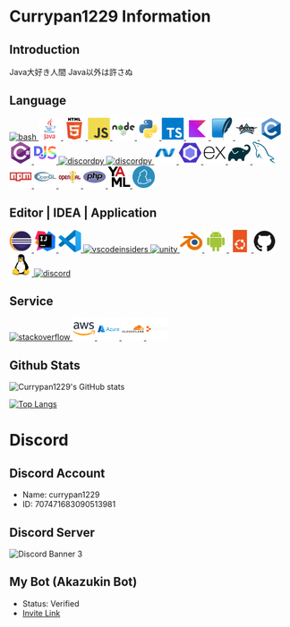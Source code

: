 # Currypan1229 Information

## Introduction
Java大好き人間
Java以外は許さぬ

## Language
<p align="left">
  <a href="https://www.gnu.org/software/bash/" target="_blank" rel="noreferrer">
    <img src="https://www.vectorlogo.zone/logos/gnu_bash/gnu_bash-icon.svg" alt="bash" width="40" height="40"/>
  </a>
  <a href="https://www.java.com/" target="_blank" rel="noreferrer">
    <img src="https://raw.githubusercontent.com/devicons/devicon/master/icons/java/java-original-wordmark.svg" alt="java" width="40" height="40"/>
  </a>
  <a href="https://www.w3.org/html/" target="_blank" rel="noreferrer">
    <img src="https://raw.githubusercontent.com/devicons/devicon/master/icons/html5/html5-original-wordmark.svg" alt="html5" width="40" height="40"/>
  </a>
  <a href="https://developer.mozilla.org/en-US/docs/Web/JavaScript" target="_blank" rel="noreferrer">
    <img src="https://raw.githubusercontent.com/devicons/devicon/master/icons/javascript/javascript-original.svg" alt="javascript" width="40" height="40"/>
  </a>
  <a href="https://nodejs.org" target="_blank" rel="noreferrer">
    <img src="https://raw.githubusercontent.com/devicons/devicon/master/icons/nodejs/nodejs-original-wordmark.svg" alt="nodejs" width="40" height="40"/>
  </a>
  <a href="https://www.python.org" target="_blank" rel="noreferrer">
    <img src="https://raw.githubusercontent.com/devicons/devicon/master/icons/python/python-original.svg" alt="python" width="40" height="40"/>
  </a>
  <a href="https://www.typescriptlang.org/" target="_blank" rel="noreferrer">
    <img src="https://raw.githubusercontent.com/devicons/devicon/master/icons/typescript/typescript-original.svg" alt="typescript" width="40" height="40"/>
  </a>
  <a href="https://kotlinlang.org/" target="_blank" rel="noreferrer">
    <img src="https://raw.githubusercontent.com/devicons/devicon/master/icons/kotlin/kotlin-original.svg" alt="kotlin" width="40" height="40"/>
  </a>
  <a href="https://www.sqlite.org/" target="_blank" rel="noreferrer">
    <img src="https://raw.githubusercontent.com/devicons/devicon/master/icons/sqlite/sqlite-original.svg" alt="sqlite" width="40" height="40"/>
  </a>
  <a href="https://groovy-lang.org/" target="_blank" rel="noreferrer">
    <img src="https://raw.githubusercontent.com/devicons/devicon/master/icons/groovy/groovy-original.svg" alt="groovy" width="40" height="40"/>
  </a>
  <a href="https://www.open-std.org/jtc1/sc22/wg14/" target="_blank" rel="noreferrer">
    <img src="https://raw.githubusercontent.com/devicons/devicon/master/icons/c/c-original.svg" alt="c" width="40" height="40"/>
  </a>
  <a href="https://learn.microsoft.com/ja-jp/dotnet/csharp/" target="_blank" rel="noreferrer">
    <img src="https://raw.githubusercontent.com/devicons/devicon/master/icons/csharp/csharp-original.svg" alt="csharp" width="40" height="40"/>
  </a>
  <a href="https://discord.js.org/ target="_blank" rel="noreferrer">
    <img src="https://raw.githubusercontent.com/devicons/devicon/master/icons/discordjs/discordjs-original.svg" alt="discordjs" width="40" height="40"/>
  </a>
  <a href="https://discordpy.readthedocs.io/" target="_blank" rel="noreferrer">
    <img src="https://discordpy.readthedocs.io/ja/latest/_static/discord_py_logo.ico" alt="discordpy" width="40" height="40"/>
  </a>
  <a href="https://jda.wiki//" target="_blank" rel="noreferrer">
    <img src="https://jda.wiki/assets/images/logo-round.png" alt="discordpy" width="40" height="40"/>
  </a>
  <a href="https://dotnet.microsoft.com/" target="_blank" rel="noreferrer">
    <img src="https://raw.githubusercontent.com/devicons/devicon/master/icons/dot-net/dot-net-original.svg" alt="dot-net" width="40" height="40"/>
  </a>
  <a href="https://eslint.org/" target="_blank" rel="noreferrer">
    <img src="https://raw.githubusercontent.com/devicons/devicon/master/icons/eslint/eslint-original.svg" alt="eslint" width="40" height="40"/>
  </a>
  <a href="https://expressjs.com/ja/" target="_blank" rel="noreferrer">
    <img src="https://raw.githubusercontent.com/devicons/devicon/master/icons/express/express-original.svg" alt="eslint" width="40" height="40"/>
  </a>
  <a href="https://gradle.org/" target="_blank" rel="noreferrer">
    <img src="https://raw.githubusercontent.com/devicons/devicon/master/icons/gradle/gradle-original.svg" alt="gradle" width="40" height="40"/>
  </a>
  <a href="https://mysql.com/" target="_blank" rel="noreferrer">
    <img src="https://raw.githubusercontent.com/devicons/devicon/master/icons/mysql/mysql-original.svg" alt="mysql" width="40" height="40"/>
  </a>
  <a href="https://npmjs.com/" target="_blank" rel="noreferrer">
    <img src="https://raw.githubusercontent.com/devicons/devicon/master/icons/npm/npm-original-wordmark.svg" alt="npmjs" width="40" height="40"/>
  </a>
  <a href="https://opengl.org/" target="_blank" rel="noreferrer">
    <img src="https://raw.githubusercontent.com/devicons/devicon/master/icons/opengl/opengl-original.svg" alt="opengl" width="40" height="40"/>
  </a>
  <a href="https://openal.org/" target="_blank" rel="noreferrer">
    <img src="https://raw.githubusercontent.com/devicons/devicon/master/icons/openal/openal-original.svg" alt="openal" width="40" height="40"/>
  </a>
  <a href="https://php.net/" target="_blank" rel="noreferrer">
    <img src="https://raw.githubusercontent.com/devicons/devicon/master/icons/php/php-original.svg" alt="php" width="40" height="40"/>
  </a>
  <a href="https://yaml.org/" target="_blank" rel="noreferrer">
    <img src="https://raw.githubusercontent.com/devicons/devicon/master/icons/yaml/yaml-original.svg" alt="yaml" width="40" height="40"/>
  </a>
  <a href="https://yarnpkg.com/" target="_blank" rel="noreferrer">
    <img src="https://raw.githubusercontent.com/devicons/devicon/master/icons/yarn/yarn-original.svg" alt="yarn" width="40" height="40"/>
  </a>
</p>

## Editor | IDEA | Application

<p align="left">
  <a href="https://www.eclipse.org/" target="_blank" rel="noreferrer">
    <img src="https://raw.githubusercontent.com/devicons/devicon/master/icons/eclipse/eclipse-original.svg" alt="eclipse" width="40" height="40"/>
  </a>
  <a href="https://www.jetbrains.com/idea/" target="_blank" rel="noreferrer">
    <img src="https://raw.githubusercontent.com/devicons/devicon/master/icons/intellij/intellij-original.svg" alt="intellij" width="40" height="40"/>
  </a>
  <a href="https://code.visualstudio.com/" target="_blank" rel="noreferrer">
    <img src="https://raw.githubusercontent.com/devicons/devicon/master/icons/vscode/vscode-original.svg" alt="vscode" width="40" height="40"/>
  </a>
  <a href="https://code.visualstudio.com/insiders/" target="_blank" rel="noreferrer">
    <img src="https://images-eds-ssl.xboxlive.com/image?url=4rt9.lXDC4H_93laV1_eHHFT949fUipzkiFOBH3fAiZZUCdYojwUyX2aTonS1aIwMrx6NUIsHfUHSLzjGJFxxnuwhvZJBcOoTALhdIGiPXS1OOSTyB4LiKHoZz1ST0iymmPJkVNjR4mRtoAuG4bAsV6HZnLBwea.w9eczsTfIwA-&format=source" alt="vscodeinsiders" width="40" height="40"/>
  </a>
  <a href="https://unity.com/" target="_blank" rel="noreferrer">
    <img src="https://cdn.sanity.io/images/fuvbjjlp/production/59311eb2aa91009ac2a4eac41a6b4ae0e26ccda2-22x24.svg" alt="unity" width="40" height="40"/>
  </a>
  <a href="https://www.blender.org/" target="_blank" rel="noreferrer">
    <img src="https://raw.githubusercontent.com/devicons/devicon/master/icons/blender/blender-original.svg" alt="blender" width="40" height="40"/>
  </a>
  <a href="https://developer.android.com/" target="_blank" rel="noreferrer">
    <img src="https://raw.githubusercontent.com/devicons/devicon/master/icons/android/android-original.svg" alt="android" width="40" height="40"/>
  </a>
  <a href="https://ubuntu.com/" target="_blank" rel="noreferrer">
    <img src="https://raw.githubusercontent.com/devicons/devicon/master/icons/ubuntu/ubuntu-original.svg" alt="ubuntu" width="40" height="40"/>
  </a>
  <a href="https://github.com/" target="_blank" rel="noreferrer">
    <img src="https://raw.githubusercontent.com/devicons/devicon/master/icons/github/github-original.svg" alt="github" width="40" height="40"/>
  </a>
  <a href="https://linux.org/" target="_blank" rel="noreferrer">
    <img src="https://raw.githubusercontent.com/devicons/devicon/master/icons/linux/linux-original.svg" alt="linux" width="40" height="40"/>
  </a>
  <a href="https://discord.com/" target="_blank" rel="noreferrer">
    <img src="https://assets-global.website-files.com/6257adef93867e50d84d30e2/6266bc493fb42d4e27bb8393_847541504914fd33810e70a0ea73177e.ico" alt="discord" width="40" height="40"/>
  </a>
</p>

## Service

<p align="left">
  <a href="https://stackoverflow.com/" target="_blank" rel="noreferrer">
    <img src="https://cdn.sstatic.net/Sites/stackoverflow/Img/apple-touch-icon.png?v=c78bd457575a" alt="stackoverflow" width="40" height="40"/>
  </a>
  <a href="https://aws.amazon.com/" target="_blank" rel="noreferrer">
    <img src="https://raw.githubusercontent.com/devicons/devicon/master/icons/amazonwebservices/amazonwebservices-original-wordmark.svg" alt="amazonwebservices" width="40" height="40"/>
  </a>
  <a href="https://azure.microsoft.com/" target="_blank" rel="noreferrer">
    <img src="https://raw.githubusercontent.com/devicons/devicon/master/icons/azure/azure-original-wordmark.svg" alt="azure" width="40" height="40"/>
  </a>
  <a href="https://cloudflare.com/" target="_blank" rel="noreferrer">
    <img src="https://raw.githubusercontent.com/devicons/devicon/master/icons/cloudflare/cloudflare-original-wordmark.svg" alt="cloudflare" width="40" height="40"/>
  </a>
  <a href="https://replit.com/" target="_blank" rel="noreferrer">
    <img src="https://raw.githubusercontent.com/devicons/devicon/master/icons/replit/replit-original-wordmark.svg" alt="replit" width="40" height="40"/>
  </a>
</p>

## Github Stats

![Currypan1229's GitHub stats](https://github-readme-stats.vercel.app/api?username=currypan1229&bg_color=30,ff4500,ffa500,5ef85e&title_color=fff0f5&text_color=fff0f5&icon_color=fff0f5&count_private=true&show_icons=true)

[![Top Langs](https://github-readme-stats.vercel.app/api/top-langs/?username=Currypan1229&hide=python&layout=compact&langs_count=8)](https://github.com/Currypan1229)

# Discord

## Discord Account

- Name: currypan1229
- ID: 707471683090513981

## Discord Server

![Discord Banner 3](https://discordapp.com/api/guilds/903952397292953630/widget.png?style=banner3)

## My Bot (Akazukin Bot)

- Status: Verified
- [Invite Link](https://ptb.discord.com/api/oauth2/authorize?client_id=858365656024743947&permissions=8&scope=applications.commands%20bot)
